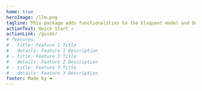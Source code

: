 ```yaml
---
home: true
heroImage: /llm.png
tagline: This package adds functionalities to the Eloquent model and Query builder for MongoDB, using the original Laravel API. This library extends the original Laravel classes, so it uses exactly the same methods.
actionText: Quick Start →
actionLink: /guide/
# features:
# - title: Feature 1 Title
#   details: Feature 1 Description
# - title: Feature 2 Title
#   details: Feature 2 Description
# - title: Feature 3 Title
#   details: Feature 3 Description
footer: Made by ❤️
---
```

